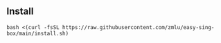 ## Install

```shell
bash <(curl -fsSL https://raw.githubusercontent.com/zmlu/easy-sing-box/main/install.sh)
```